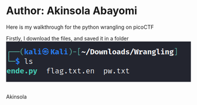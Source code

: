 # Author: Akinsola Abayomi

Here is my walkthrough for the python wrangling on picoCTF

Firstly, I download the files, and saved it in a folder
<img width="513" alt="Screenshot" src="https://github.com/abayor/CTF/blob/main/image.png">

##
Akinsola

